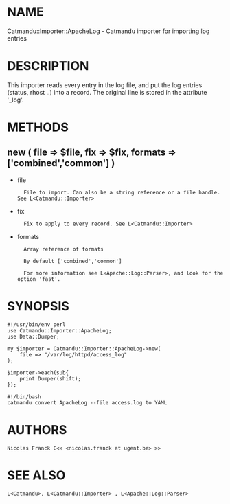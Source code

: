 # NAME

Catmandu::Importer::ApacheLog - Catmandu importer for importing log entries

# DESCRIPTION

This importer reads every entry in the log file, and put the log entries (status, rhost ..) into a record.
The original line is stored in the attribute '\_log'.

# METHODS

## new ( file => $file, fix => $fix, formats => \['combined','common'\] )

- file

        File to import. Can also be a string reference or a file handle. See L<Catmandu::Importer>

- fix

        Fix to apply to every record. See L<Catmandu::Importer>

- formats

        Array reference of formats

        By default ['combined','common']

        For more information see L<Apache::Log::Parser>, and look for the option 'fast'.

# SYNOPSIS

    #!/usr/bin/env perl
    use Catmandu::Importer::ApacheLog;
    use Data::Dumper;

    my $importer = Catmandu::Importer::ApacheLog->new(
        file => "/var/log/httpd/access_log"
    );

    $importer->each(sub{
        print Dumper(shift);
    });

    #!/bin/bash
    catmandu convert ApacheLog --file access.log to YAML

# AUTHORS

    Nicolas Franck C<< <nicolas.franck at ugent.be> >>

# SEE ALSO

    L<Catmandu>, L<Catmandu::Importer> , L<Apache::Log::Parser>
